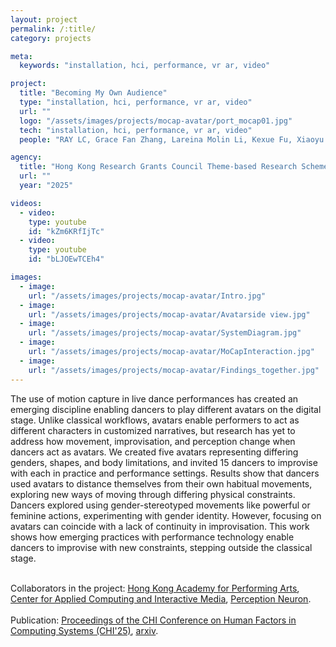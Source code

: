 ```yaml
---
layout: project
permalink: /:title/
category: projects

meta:
  keywords: "installation, hci, performance, vr ar, video"

project:
  title: "Becoming My Own Audience"
  type: "installation, hci, performance, vr ar, video"
  url: ""
  logo: "/assets/images/projects/mocap-avatar/port_mocap01.jpg"
  tech: "installation, hci, performance, vr ar, video"
  people: "RAY LC, Grace Fan Zhang, Lareina Molin Li, Kexue Fu, Xiaoyu Chang, Richard Allen"

agency:
  title: "Hong Kong Research Grants Council Theme-based Research Scheme, General Research Fund, CHI"
  url: ""
  year: "2025"

videos:
  - video:
    type: youtube
    id: "kZm6KRfIjTc"
  - video:
    type: youtube
    id: "bLJOEwTCEh4"

images:
  - image:
    url: "/assets/images/projects/mocap-avatar/Intro.jpg"
  - image:
    url: "/assets/images/projects/mocap-avatar/Avatarside view.jpg"
  - image:
    url: "/assets/images/projects/mocap-avatar/SystemDiagram.jpg"
  - image:
    url: "/assets/images/projects/mocap-avatar/MoCapInteraction.jpg"
  - image:
    url: "/assets/images/projects/mocap-avatar/Findings_together.jpg"
---
```

<p>
The use of motion capture in live dance performances has created an emerging discipline enabling dancers to play different avatars on the digital stage. Unlike classical workflows, avatars enable performers to act as different characters in customized narratives, but research has yet to address how movement, improvisation, and perception change when dancers act as avatars. We created five avatars representing differing genders, shapes, and body limitations, and invited 15 dancers to improvise with each in practice and performance settings. Results show that dancers used avatars to distance themselves from their own habitual movements, exploring new ways of moving through differing physical constraints. Dancers explored using gender-stereotyped movements like powerful or feminine actions, experimenting with gender identity. However, focusing on avatars can coincide with a lack of continuity in improvisation. This work shows how emerging practices with performance technology enable dancers to improvise with new constraints, stepping outside the classical stage.<br><br>

Collaborators in the project: <a href="https://www.hkapa.edu/"><u>Hong Kong Academy for Performing Arts</u></a>, <a href="https://www.acim.cityu.edu.hk/"><u>Center for Applied Computing and Interactive Media</u></a>, <a href="https://neuronmocap.com/"><u>Perception Neuron</u></a>.<br><br>
Publication: <a href="https://dl.acm.org/doi/10.1145/3706598.3713390"><u>Proceedings of the CHI Conference on Human Factors in Computing Systems (CHI'25)</u></a>, <a href="https://arxiv.org/abs/2503.18606"><u>arxiv</u></a>.</p>
